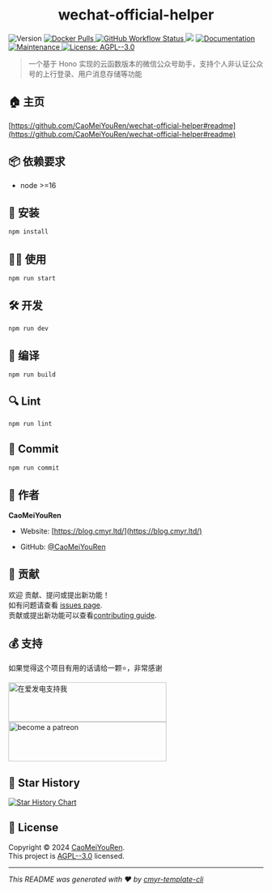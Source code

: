 <h1 align="center">wechat-official-helper </h1>
<p>
  <img alt="Version" src="https://img.shields.io/github/package-json/v/CaoMeiYouRen/wechat-official-helper.svg" />
  <a href="https://hub.docker.com/r/caomeiyouren/wechat-official-helper" target="_blank">
    <img alt="Docker Pulls" src="https://img.shields.io/docker/pulls/caomeiyouren/wechat-official-helper">
  </a>
  <a href="https://github.com/CaoMeiYouRen/wechat-official-helper/actions?query=workflow%3ARelease" target="_blank">
    <img alt="GitHub Workflow Status" src="https://img.shields.io/github/actions/workflow/status/CaoMeiYouRen/wechat-official-helper/release.yml?branch=master">
  </a>
  <img src="https://img.shields.io/badge/node-%3E%3D16-blue.svg" />
  <a href="https://github.com/CaoMeiYouRen/wechat-official-helper#readme" target="_blank">
    <img alt="Documentation" src="https://img.shields.io/badge/documentation-yes-brightgreen.svg" />
  </a>
  <a href="https://github.com/CaoMeiYouRen/wechat-official-helper/graphs/commit-activity" target="_blank">
    <img alt="Maintenance" src="https://img.shields.io/badge/Maintained%3F-yes-green.svg" />
  </a>
  <a href="https://github.com/CaoMeiYouRen/wechat-official-helper/blob/master/LICENSE" target="_blank">
    <img alt="License: AGPL--3.0" src="https://img.shields.io/github/license/CaoMeiYouRen/wechat-official-helper?color=yellow" />
  </a>
</p>


> 一个基于 Hono 实现的云函数版本的微信公众号助手，支持个人非认证公众号的上行登录、用户消息存储等功能

## 🏠 主页

[https://github.com/CaoMeiYouRen/wechat-official-helper#readme](https://github.com/CaoMeiYouRen/wechat-official-helper#readme)


## 📦 依赖要求


- node >=16

## 🚀 安装

```sh
npm install
```

## 👨‍💻 使用

```sh
npm run start
```

## 🛠️ 开发

```sh
npm run dev
```

## 🔧 编译

```sh
npm run build
```

## 🔍 Lint

```sh
npm run lint
```

## 💾 Commit

```sh
npm run commit
```


## 👤 作者


**CaoMeiYouRen**

* Website: [https://blog.cmyr.ltd/](https://blog.cmyr.ltd/)

* GitHub: [@CaoMeiYouRen](https://github.com/CaoMeiYouRen)


## 🤝 贡献

欢迎 贡献、提问或提出新功能！<br />如有问题请查看 [issues page](https://github.com/CaoMeiYouRen/wechat-official-helper/issues). <br/>贡献或提出新功能可以查看[contributing guide](https://github.com/CaoMeiYouRen/wechat-official-helper/blob/master/CONTRIBUTING.md).

## 💰 支持

如果觉得这个项目有用的话请给一颗⭐️，非常感谢

<a href="https://afdian.com/@CaoMeiYouRen">
  <img src="https://cdn.jsdelivr.net/gh/CaoMeiYouRen/image-hosting-01@master/images/202306192324870.png" width="312px" height="78px" alt="在爱发电支持我">
</a>

<a href="https://patreon.com/CaoMeiYouRen">
    <img src="https://cdn.jsdelivr.net/gh/CaoMeiYouRen/image-hosting-01@master/images/202306142054108.svg" width="312px" height="78px" alt="become a patreon"/>
</a>

## 🌟 Star History

[![Star History Chart](https://api.star-history.com/svg?repos=CaoMeiYouRen/wechat-official-helper&type=Date)](https://star-history.com/#CaoMeiYouRen/wechat-official-helper&Date)

## 📝 License

Copyright © 2024 [CaoMeiYouRen](https://github.com/CaoMeiYouRen).<br />
This project is [AGPL--3.0](https://github.com/CaoMeiYouRen/wechat-official-helper/blob/master/LICENSE) licensed.

***
_This README was generated with ❤️ by [cmyr-template-cli](https://github.com/CaoMeiYouRen/cmyr-template-cli)_
